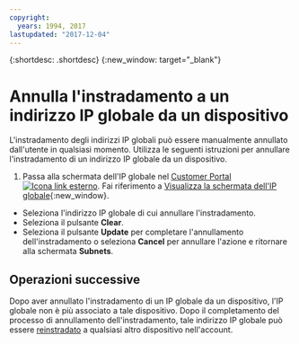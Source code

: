 ```yaml
---
copyright:
  years: 1994, 2017
lastupdated: "2017-12-04"
---
```

{:shortdesc: .shortdesc}
{:new_window: target="_blank"}

# Annulla l'instradamento a un indirizzo IP globale da un dispositivo

L'instradamento degli indirizzi IP globali può essere manualmente annullato dall'utente in qualsiasi momento. Utilizza le seguenti istruzioni per annullare l'instradamento di un indirizzo IP globale da un dispositivo. 

1. Passa alla schermata dell'IP globale nel [Customer Portal ![Icona link esterno](../../icons/launch-glyph.svg "Icona link esterno")](https://control.softlayer.com/). Fai riferimento a [Visualizza la schermata dell'IP globale](display-global-ip-screen.html){:new_window}.
* Seleziona l'indirizzo IP globale di cui annullare l'instradamento.
* Seleziona il pulsante **Clear**.
* Seleziona il pulsante **Update** per completare l'annullamento dell'instradamento o seleziona **Cancel** per annullare l'azione e ritornare alla schermata **Subnets**.

## Operazioni successive

Dopo aver annullato l'instradamento di un IP globale da un dispositivo, l'IP globale non è più associato a tale dispositivo. Dopo il completamento del processo di annullamento dell'instradamento, tale indirizzo IP globale può essere [reinstradato](route-global-ip-to-device.html) a qualsiasi altro dispositivo nell'account.

